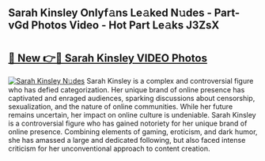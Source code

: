 ## Sarah Kinsley Onlyf𝚊ns Le𝚊ked N𝚞des - Part-vGd Photos Video - Hot Part Le𝚊ks J3ZsX

# <h2><a href="http://ac21639.deff.icu/?id=Sarah+Kinsley">🔗 New 👉🔴 Sarah Kinsley VIDEO Photos</a></h2>

[![Sarah Kinsley N𝚞des](https://i.imgur.com/rIISA9y.gif)](http://ac21639.deff.icu/?id=Sarah+Kinsley)
Sarah Kinsley is a complex and controversial figure who has defied categorization. Her unique brand of online presence has captivated and enraged audiences, sparking discussions about censorship, sexualization, and the nature of online communities. While her future remains uncertain, her impact on online culture is undeniable. Sarah Kinsley is a controversial figure who has gained notoriety for her unique brand of online presence. Combining elements of gaming, eroticism, and dark humor, she has amassed a large and dedicated following, but also faced intense criticism for her unconventional approach to content creation.
